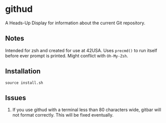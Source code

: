 githud
======
A Heads-Up Display for information about the current Git repository.

Notes
-----
Intended for zsh and created for use at 42USA.
Uses `precmd()` to run itself before ever prompt is printed. Might conflict with `Oh-My-Zsh`.

Installation
------------
```
source install.sh
```

Issues
------
1. If you use githud with a terminal less than 80 characters wide, gitbar will not format correctly. This will be fixed eventually.
